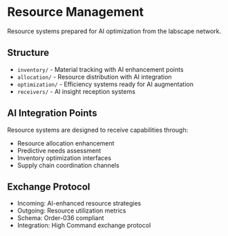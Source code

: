 # Resource Management

Resource systems prepared for AI optimization from the labscape network.

## Structure

- `inventory/` - Material tracking with AI enhancement points
- `allocation/` - Resource distribution with AI integration
- `optimization/` - Efficiency systems ready for AI augmentation
- `receivers/` - AI insight reception systems

## AI Integration Points

Resource systems are designed to receive capabilities through:

- Resource allocation enhancement
- Predictive needs assessment
- Inventory optimization interfaces
- Supply chain coordination channels

## Exchange Protocol

- Incoming: AI-enhanced resource strategies
- Outgoing: Resource utilization metrics
- Schema: Order-036 compliant
- Integration: High Command exchange protocol